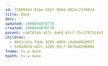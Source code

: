 ```yaml
---
id: 73809344-81be-41bf-9604-d02ac22f6624
title: Dane
desc: ''
updated: 1608694070778
created: 1608694070778
parent: ce0783a9-a57c-4e6d-bfcf-15c178751443
children:
  - 40d1ce2e-fdab-42b5-a06d-c8a9e06b8037
  - 5264483d-eb7c-4205-95cf-0676a829669e
fname: ts.w.dane
hpath: ts.w.dane
---
```



